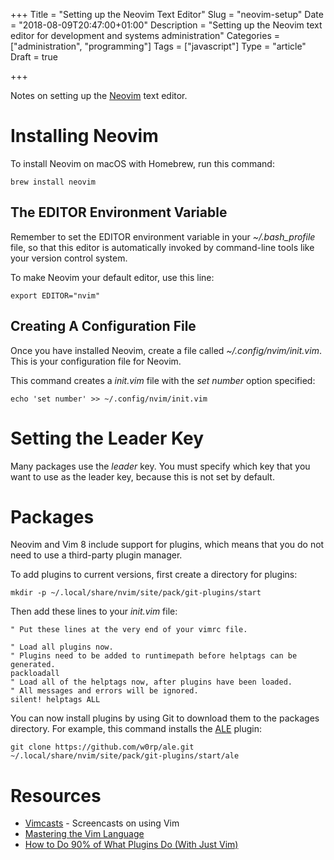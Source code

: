 +++
Title = "Setting up the Neovim Text Editor"
Slug = "neovim-setup"
Date = "2018-08-09T20:47:00+01:00"
Description = "Setting up the Neovim text editor for development and systems administration"
Categories = ["administration", "programming"]
Tags = ["javascript"]
Type = "article"
Draft = true

+++

Notes on setting up the [Neovim](https://neovim.io) text editor.

<!--more-->

# Installing Neovim

To install Neovim on macOS with Homebrew, run this command:

    brew install neovim

## The EDITOR Environment Variable

Remember to set the EDITOR environment
variable in your _~/.bash_profile_ file, so that this editor is
automatically invoked by command-line tools like your version control
system.

To make Neovim your default editor, use this line:

    export EDITOR="nvim"

## Creating A Configuration File

Once you have installed Neovim, create a file called _~/.config/nvim/init.vim_. This is your configuration file for Neovim.

This command creates a _init.vim_ file with the _set number_ option specified:

    echo 'set number' >> ~/.config/nvim/init.vim

# Setting the Leader Key

Many packages use the _leader_ key. You must specify which key that you want to use as the leader key, because this is not set by default.

# Packages

Neovim and Vim 8 include support for plugins, which means that you do not need to use a third-party plugin manager.

To add plugins to current versions, first create a directory for plugins:

    mkdir -p ~/.local/share/nvim/site/pack/git-plugins/start

Then add these lines to your _init.vim_ file:

```vim
" Put these lines at the very end of your vimrc file.

" Load all plugins now.
" Plugins need to be added to runtimepath before helptags can be generated.
packloadall
" Load all of the helptags now, after plugins have been loaded.
" All messages and errors will be ignored.
silent! helptags ALL
```

You can now install plugins by using Git to download them to the packages directory. For example, this command installs the [ALE](https://github.com/w0rp/ale) plugin:

    git clone https://github.com/w0rp/ale.git ~/.local/share/nvim/site/pack/git-plugins/start/ale

# Resources

- [Vimcasts](http://vimcasts.org/) - Screencasts on using Vim
- [Mastering the Vim Language](https://www.youtube.com/watch?v=wlR5gYd6um0)
- [How to Do 90% of What Plugins Do (With Just Vim)](https://www.youtube.com/watch?v=XA2WjJbmmoM)
